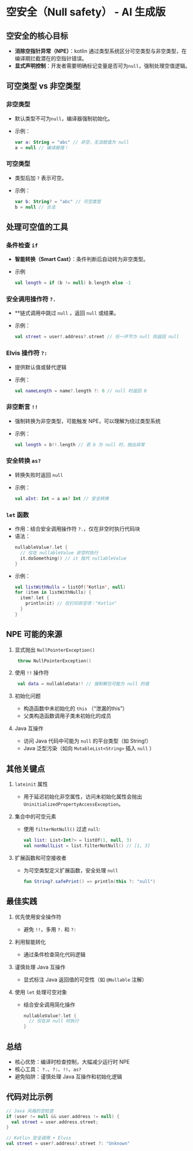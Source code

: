 # 空安全（Null safety） - AI 生成版

## 空安全的核心目标

- **消除空指针异常（NPE）**：kotlin 通过类型系统区分可空类型与非空类型，在编译期拦截潜在的空指针错误。
- **显式声明控制**：开发者需要明确标记变量是否可为`null`，强制处理空值逻辑。

## 可空类型 vs 非空类型

### 非空类型

- 默认类型不可为`null`，编译器强制初始化。
- 示例：

  ```kt
  var a: String = "abc" // 非空，无法赋值为 null
  a = null // 编译报错！
  ```

### 可空类型

- 类型后加 `?` 表示可空。
- 示例：
  
  ```kotlin
  var b: String? = "abc" // 可空类型
  b = null // 合法
  ```

## 处理可空值的工具

### 条件检查 `if`

- **智能转换（Smart Cast）**：条件判断后自动转为非空类型。
- 示例
  
  ```kotlin
  val length = if (b != null) b.length else -1
  ```

### 安全调用操作符 `?.`

- **链式调用中跳过 `null` ，返回 `null` 或结果。
- 示例：
  
  ```kotlin
  val street = user?.address?.street // 任一环节为 null 则返回 null
  ```

### Elvis 操作符 `?:`

- 提供默认值或替代逻辑
- 示例：
  
  ```kotlin
  val nameLength = name?.length ?: 0 // null 时返回 0
  ```

### 非空断言 `!!`

- 强制转换为非空类型，可能触发 NPE，可以理解为绕过类型系统
- 示例：
  
  ```kotlin
  val length = b!!.length // 若 b 为 null 时，抛出异常
  ```

### 安全转换 `as?`

- 转换失败时返回 `null`
- 示例：
  
  ```kotlin
  val aInt: Int = a as? Int // 安全转换
  ```

### `let` 函数

- 作用：结合安全调用操作符 `?.`，仅在非空时执行代码块
- 语法：
  ```kotlin
  nullableValue?.let {
    // 仅在 nullableValue 非空时执行
    it.doSomething() // it 指代 nullableValue
  }
  ```
- 示例：
  ```kotlin
  val listWithNulls = listOf('Kotlin', null)
  for (item in listWithNulls) {
    item?.let {
      println(it) // 仅打印非空项："Kotlin"
    }
  }
  ```

## NPE 可能的来源

1. 显式抛出 `NullPointerException()`
   
   ```kotlin
    throw NullPointerException()
   ```

2. 使用 `!!` 操作符
   
   ```kotlin
    val data = nullableData!! // 强制解包可能为 null 的值
   ```

3. 初始化问题
   - 构造函数中未初始化的 `this` （“泄漏的this”）
   - 父类构造函数调用子类未初始化的成员

4. Java 互操作
   - 访问 Java 代码中可能为 `null` 的平台类型（如 String!）
   - Java 泛型污染（如向 `MutableList<String>` 插入 `null` ）

## 其他关键点

1. `lateinit` 属性
   - 用于延迟初始化非空属性，访问未初始化属性会抛出 `UninitializedPropertyAccessException`。

2. 集合中的可空元素
   - 使用 `filterNotNull()` 过滤 `null`:
    
      ```kotlin
      val list: List<Int?> = listOf(1, null, 3)
      val nonNullList = list.filterNotNull() // [1, 3]
      ```
  
3. 扩展函数和可空接收者
   - 为可空类型定义扩展函数，安全处理 `null`

      ```kotlin
      fun String?.safePrint() => println(this ?: "null")
      ```

## 最佳实践

1. 优先使用安全操作符
   - 避免 `!!`，多用 `?.` 和 `?:`

2. 利用智能转化
   - 通过条件检查简化代码逻辑

3. 谨慎处理 Java 互操作
   - 显式标注 Java 返回值的可空性（如 `@Nullable` 注解）

4. 使用 `let` 处理可空对象
   - 结合安全调用简化操作
  
      ```kotlin
      nullableValue?.let {
        // 仅在非 null 时执行
      }
      ```

## 总结

- 核心优势：编译时检查控制，大幅减少运行时 NPE
- 核心工具： `?.`、`?:`、`!!`、`as?`
- 避免陷阱：谨慎处理 Java 互操作和初始化逻辑

## 代码对比示例

```kotlin
// Java 风格的空检查
if (user != null && user.address != null) {
  val street = user.address.street;
}

// Kotlin 安全调用 + Elvis
val street = user?.address?.street ?: "Unknown"
```
